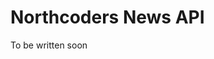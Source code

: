 # Northcoders News API

To be written soon

<!--- ## For anyone looking to clone this repo.

Add in the root of the repo, files .env.developer & .env.test. Use these to configure to the neccessary databases. Currently they are nc_news & nc_news_test respectively

These files are git ignored so enviromental variables are keep private between repo transfers. 


GET/api/article(queries)
- This accepts --->

